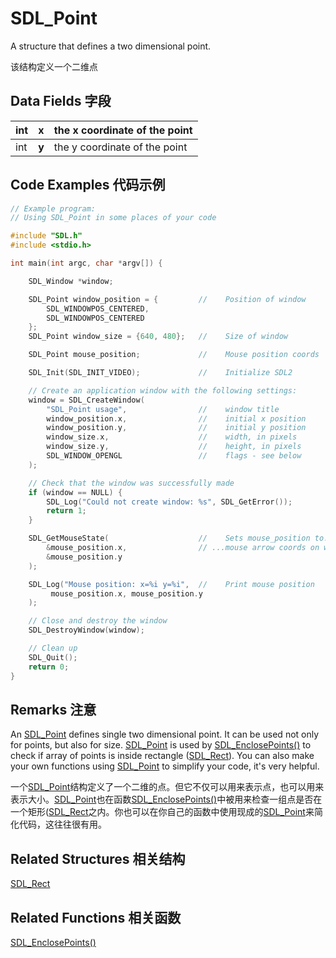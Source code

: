# SDL_Point
A structure that defines a two dimensional point.

该结构定义一个二维点

## Data Fields 字段
|int|**x**|the x coordinate of the point|
|---|-----|-----------------------------|
|int|**y**|the y coordinate of the point|

## Code Examples 代码示例
```c
// Example program:
// Using SDL_Point in some places of your code

#include "SDL.h"
#include <stdio.h>

int main(int argc, char *argv[]) {

    SDL_Window *window;

    SDL_Point window_position = {         //    Position of window
        SDL_WINDOWPOS_CENTERED,
        SDL_WINDOWPOS_CENTERED
    };
    SDL_Point window_size = {640, 480};   //    Size of window

    SDL_Point mouse_position;             //    Mouse position coords

    SDL_Init(SDL_INIT_VIDEO);             //    Initialize SDL2

    // Create an application window with the following settings:
    window = SDL_CreateWindow( 
        "SDL_Point usage",                //    window title
        window_position.x,                //    initial x position
        window_position.y,                //    initial y position
        window_size.x,                    //    width, in pixels
        window_size.y,                    //    height, in pixels
        SDL_WINDOW_OPENGL                 //    flags - see below
    );

    // Check that the window was successfully made
    if (window == NULL) {
        SDL_Log("Could not create window: %s", SDL_GetError());
        return 1;
    }

    SDL_GetMouseState(                    //    Sets mouse_position to...
        &mouse_position.x,                // ...mouse arrow coords on window
        &mouse_position.y
    );

    SDL_Log("Mouse position: x=%i y=%i",  //    Print mouse position
         mouse_position.x, mouse_position.y
    );

    // Close and destroy the window
    SDL_DestroyWindow(window); 

    // Clean up
    SDL_Quit();
    return 0; 
}
```
## Remarks 注意
An [SDL_Point](./SDL_Point.md) defines single two dimensional point. It can be used not only for points, but also for size. [SDL_Point](./SDL_Point.md) is used by [SDL_EnclosePoints()](../Functions/SDL_EnclosePoints.md) to check if array of points is inside rectangle ([SDL_Rect](./SDL_Rect.md)). You can also make your own functions using [SDL_Point](./SDL_Point.md) to simplify your code, it's very helpful.

一个[SDL_Point](./SDL_Point.md)结构定义了一个二维的点。但它不仅可以用来表示点，也可以用来表示大小。[SDL_Point](./SDL_Point.md)也在函数[SDL_EnclosePoints()](../Functions/SDL_EnclosePoints.md)中被用来检查一组点是否在一个矩形([SDL_Rect](./SDL_Rect.md)之内。你也可以在你自己的函数中使用现成的[SDL_Point](./SDL_Point.md)来简化代码，这往往很有用。

## Related Structures 相关结构
[SDL_Rect](./SDL_Rect.md)

## Related Functions 相关函数
[SDL_EnclosePoints()](../Functions/SDL_EnclosePoints.md)
